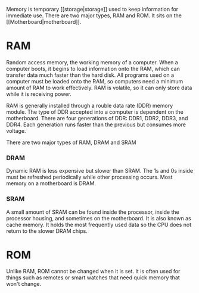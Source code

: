 Memory is temporary [[storage|storage]] used to keep information for immediate use. There are two major types, RAM and ROM. It sits on the [[Motherboard|motherboard]].

# RAM
Random access memory, the working memory of a computer. When a computer boots, it begins to load information onto the RAM, which can transfer data much faster than the hard disk. All programs used on a computer must be loaded onto the RAM, so computers need a minimum amount of RAM to work effectively. RAM is volatile, so it can only store data while it is receiving power.

RAM is generally installed through a rouble data rate (DDR) memory module. The type of DDR accepted into a computer is dependent on the motherboard. There are four generations of DDR: DDR1, DDR2, DDR3, and DDR4. Each generation runs faster than the previous but consumes more voltage.

There are two major types of RAM, DRAM and SRAM

### DRAM
Dynamic RAM is less expensive but slower than SRAM. The 1s and 0s inside must be refreshed periodically while other processing occurs. Most memory on a motherboard is DRAM.

### SRAM
A small amount of SRAM can be found inside the processor, inside the processor housing, and sometimes on the motherboard. It is also known as cache memory. It holds the most frequently used data so the CPU does not return to the slower DRAM chips.

# ROM
Unlike RAM, ROM cannot be changed when it is set. It is often used for things such as remotes or smart watches that need quick memory that won't change.